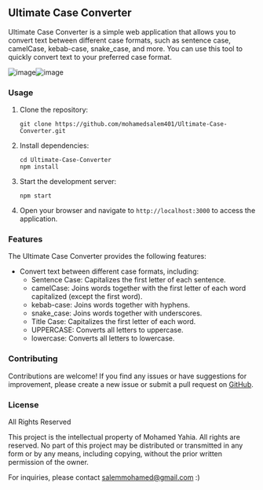 ## Ultimate Case Converter

Ultimate Case Converter is a simple web application that allows you to convert text between different case formats, such as sentence case, camelCase, kebab-case, snake_case, and more. You can use this tool to quickly convert text to your preferred case format.



![image](https://github.com/mohamedsalem401/Ultimate-Case-Converter/assets/67981832/f015900f-c222-454e-9087-9d76a5851cd6)![image](https://github.com/mohamedsalem401/Ultimate-Case-Converter/assets/67981832/6dc4baa5-a221-466c-8263-587467c72a6b)




### Usage

1. Clone the repository:

   ```shell
   git clone https://github.com/mohamedsalem401/Ultimate-Case-Converter.git
   ```

2. Install dependencies:

   ```shell
   cd Ultimate-Case-Converter
   npm install
   ```

3. Start the development server:

   ```shell
   npm start
   ```

4. Open your browser and navigate to `http://localhost:3000` to access the application.

### Features

The Ultimate Case Converter provides the following features:

- Convert text between different case formats, including:
  - Sentence Case: Capitalizes the first letter of each sentence.
  - camelCase: Joins words together with the first letter of each word capitalized (except the first word).
  - kebab-case: Joins words together with hyphens.
  - snake_case: Joins words together with underscores.
  - Title Case: Capitalizes the first letter of each word.
  - UPPERCASE: Converts all letters to uppercase.
  - lowercase: Converts all letters to lowercase.

### Contributing

Contributions are welcome! If you find any issues or have suggestions for improvement, please create a new issue or submit a pull request on [GitHub](https://github.com/mohamedsalem401/Ultimate-Case-Converter).

### License

All Rights Reserved

This project is the intellectual property of Mohamed Yahia. All rights are reserved. No part of this project may be distributed or transmitted in any form or by any means, including copying, without the prior written permission of the owner.

For inquiries, please contact salemmohamed@gmail.com :)
